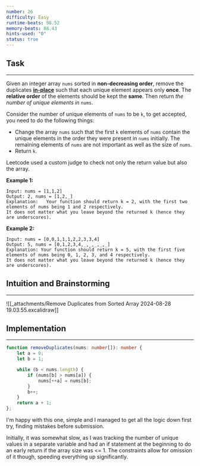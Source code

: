 ```yaml
---
number: 26
difficulty: Easy
runtime-beats: 98.52
memory-beats: 88.43
hints-used: "0"
status: true
---
```

## Task
---
Given an integer array `nums` sorted in **non-decreasing order**, remove the duplicates [**in-place**](https://en.wikipedia.org/wiki/In-place_algorithm) such that each unique element appears only **once**. The **relative order** of the elements should be kept the **same**. Then return _the number of unique elements in_ `nums`.

Consider the number of unique elements of `nums` to be `k`, to get accepted, you need to do the following things:

- Change the array `nums` such that the first `k` elements of `nums` contain the unique elements in the order they were present in `nums` initially. The remaining elements of `nums` are not important as well as the size of `nums`.
- Return `k`.

Leetcode used a custom judge to check not only the return value but also the array.

**Example 1:**
```
Input: nums = [1,1,2]
Output: 2, nums = [1,2,_]
Explanation:   Your function should return k = 2, with the first two elements of nums being 1 and 2 respectively.
It does not matter what you leave beyond the returned k (hence they are underscores).
```

**Example 2:**
```
Input: nums = [0,0,1,1,1,2,2,3,3,4]
Output: 5, nums = [0,1,2,3,4,_,_,_,_,_]
Explanation: Your function should return k = 5, with the first five elements of nums being 0, 1, 2, 3, and 4 respectively.
It does not matter what you leave beyond the returned k (hence they are underscores).
```

## Intuition and Brainstorming
---
![[_attachments/Remove Duplicates from Sorted Array 2024-08-28 19.03.55.excalidraw]]
## Implementation
---
```ts
function removeDuplicates(nums: number[]): number {
    let a = 0;
    let b = 1;

    while (b < nums.length) {
        if (nums[b] > nums[a]) {
            nums[++a] = nums[b];
        }
        b++;
    }
    return a + 1;
};
```

I'm happy with this one, simple and I managed to get all the logic down first try, finding mistakes before submission.

Initially, it was somewhat slow, as I was tracking the number of unique values in a separate variable and had an if statement at the beginning to do an early return if the array size was <= 1. The constraints allow for omission of it though, speeding everything up significantly.